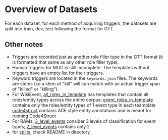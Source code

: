 # Overview of Datasets

For each dataset, for each method of acquiring triggers, the datasets are split into train, dev, test following the format for GTT.

## Other notes
- Triggers are recorded just as another role filler type in the GTT format (it is formatted that same as any other role filler type).
- Human triggers for MUC is still incomplete. The templates without triggers have an empty list for their triggers.
- Keyword triggers are located in the `keywords.json` files. The keywords are stems (so a stem of "kill" will can match with an actual trigger span of "killed" or "killing")
- For WikiEvent, [all_roles_in_template](WikiEvent/all_roles_in_template/) has templates that contain all roles/entity types across the entire corpus; [event_roles_in_template](WikiEvent/event_roles_in_template/) contains only the roles/entity types of 1 event type in each teamplate [code4struct](WikiEvent/code4struct/) contains ACE style entity annotations and is meant for running Code4Struct
- For RAMs, [3_level_events](RAMs/3_levels_events/) consider 3 levels of classification for event types; [2_level_events](RAMs/2_levels_events/) contains only 2
- for [splits](splits), check README in directory